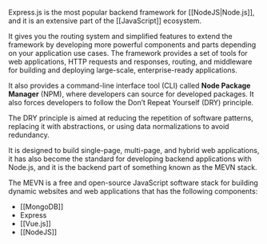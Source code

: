Express.js is the most popular backend framework for [[NodeJS|Node.js]], and it is an extensive part of the [[JavaScript]] ecosystem.

It gives you the routing system and simplified features to extend the framework by developing more powerful components and parts depending on your application use cases. The framework provides a set of tools for web applications, HTTP requests and responses, routing, and middleware for building and deploying large-scale, enterprise-ready applications.

It also provides a command-line interface tool (CLI) called **Node Package Manager** (NPM), where developers can source for developed packages. It also forces developers to follow the Don’t Repeat Yourself (DRY) principle.

The DRY principle is aimed at reducing the repetition of software patterns, replacing it with abstractions, or using data normalizations to avoid redundancy.

It is designed to build single-page, multi-page, and hybrid web applications, it has also become the standard for developing backend applications with Node.js, and it is the backend part of something known as the MEVN stack.

The MEVN is a free and open-source JavaScript software stack for building dynamic websites and web applications that has the following components:

- [[MongoDB]]
- Express
- [[Vue.js]]
- [[NodeJS]]
